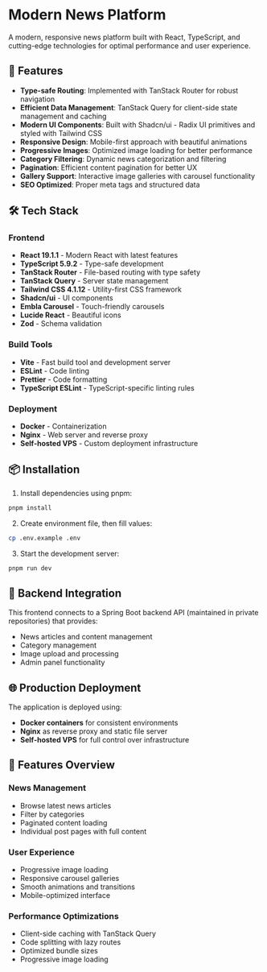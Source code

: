 # Modern News Platform

A modern, responsive news platform built with React, TypeScript, and cutting-edge technologies for optimal performance and user experience.

## 🚀 Features

- **Type-safe Routing**: Implemented with TanStack Router for robust navigation
- **Efficient Data Management**: TanStack Query for client-side state management and caching
- **Modern UI Components**: Built with Shadcn/ui - Radix UI primitives and styled with Tailwind CSS
- **Responsive Design**: Mobile-first approach with beautiful animations
- **Progressive Images**: Optimized image loading for better performance
- **Category Filtering**: Dynamic news categorization and filtering
- **Pagination**: Efficient content pagination for better UX
- **Gallery Support**: Interactive image galleries with carousel functionality
- **SEO Optimized**: Proper meta tags and structured data

## 🛠️ Tech Stack

### Frontend
- **React 19.1.1** - Modern React with latest features
- **TypeScript 5.9.2** - Type-safe development
- **TanStack Router** - File-based routing with type safety
- **TanStack Query** - Server state management
- **Tailwind CSS 4.1.12** - Utility-first CSS framework
- **Shadcn/ui** - UI components
- **Embla Carousel** - Touch-friendly carousels
- **Lucide React** - Beautiful icons
- **Zod** - Schema validation

### Build Tools
- **Vite** - Fast build tool and development server
- **ESLint** - Code linting
- **Prettier** - Code formatting
- **TypeScript ESLint** - TypeScript-specific linting rules

### Deployment
- **Docker** - Containerization
- **Nginx** - Web server and reverse proxy
- **Self-hosted VPS** - Custom deployment infrastructure

## 📦 Installation

1. Install dependencies using pnpm:

```bash
pnpm install
```

2. Create environment file, then fill values:

```bash
cp .env.example .env
```

3. Start the development server:
```bash
pnpm run dev
```

## 🔗 Backend Integration

This frontend connects to a Spring Boot backend API (maintained in private repositories) that provides:
- News articles and content management
- Category management
- Image upload and processing
- Admin panel functionality

## 🌐 Production Deployment

The application is deployed using:
- **Docker containers** for consistent environments
- **Nginx** as reverse proxy and static file server
- **Self-hosted VPS** for full control over infrastructure

## 📱 Features Overview

### News Management
- Browse latest news articles
- Filter by categories
- Paginated content loading
- Individual post pages with full content

### User Experience
- Progressive image loading
- Responsive carousel galleries
- Smooth animations and transitions
- Mobile-optimized interface

### Performance Optimizations
- Client-side caching with TanStack Query
- Code splitting with lazy routes
- Optimized bundle sizes
- Progressive image loading
